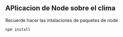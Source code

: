 ## APlicacion de Node sobre el clima

Recuerde hacer las intalaciones de paquetes de node

```
npm install
```
